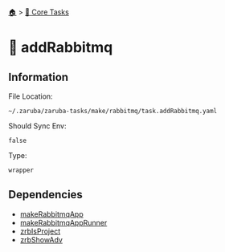 <!--startTocHeader-->
[🏠](../README.md) > [🥝 Core Tasks](README.md)
# 🐇 addRabbitmq
<!--endTocHeader-->

## Information

File Location:

    ~/.zaruba/zaruba-tasks/make/rabbitmq/task.addRabbitmq.yaml

Should Sync Env:

    false

Type:

    wrapper


## Dependencies

* [makeRabbitmqApp](makeRabbitmqApp.md)
* [makeRabbitmqAppRunner](makeRabbitmqAppRunner.md)
* [zrbIsProject](zrbIsProject.md)
* [zrbShowAdv](zrbShowAdv.md)